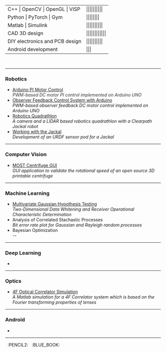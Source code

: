 <table>
<tr><td>C++ | OpenCV | OpenGL | VISP</td><td>||||||||||</td></tr>
<tr><td>Python | PyTorch | Gym</td><td>||||||||</td></tr>
<tr><td>Matlab | Simulink</td><td>||||||||||</td></tr>
<tr><td>CAD 3D design</td><td>||||||||||||</td></tr>
<tr><td>DIY electronics and PCB design</td><td>||||||||||</td></tr>
<tr><td>Android development</td><td>|||</td></tr>
</table>

<br/>

___

### Robotics
* [Arduino PI Motor Control](https://github.com/apetsiuk/Arduino-PI-Motor-Control) <br/> 
	*<font color="#333333">PWM-based DC motor PI control implemented on Arduino UNO</font>*
* [Observer Feedback Control System with Arduino](https://github.com/apetsiuk/Arduino-Observer-Feedback-Motor-Control) <br/> 
	*PWM-based observer feedback DC motor control implemented on Arduino UNO*
* [Robotics Quadrathlon](https://github.com/apetsiuk/Raccoon) <br/>
	*A camera and a LIDAR based robotics quadrathlon with a Clearpath Jackal robot*
* [Working with the Jackal](https://github.com/apetsiuk/Alice) <br/> 
	*Development of an URDF sensor pod for a Jackal* <br/> 

___


### Computer Vision
* [MOST Centrifuge GUI](https://github.com/apetsiuk/MOST_Centrifuge_GUI) <br/> 
	*GUI application to validate the rotational speed of an open source 3D printable centrifuge* <br/> 

___

### Machine Learning
* [Multivariate Gaussian Hypothesis Testing](https://github.com/apetsiuk/Multivariate-Gaussian-Hypothesis-Testing) <br/> 
	*Two-Dimensional Data Whitening and Receiver Operational Characteristic Determination*
* Analysis of Correlated Stachastic Processes <br/> 
	*Bit error rate plot for Gaussian and Rayleigh random processes* <br/> 
* Bayesian Optimization <br/> 
	*--* <br/> 

___

### Deep Learning
* &nbsp; <br/> 

___

### Optics
* [4F Optical Correlator Simulation](https://github.com/apetsiuk/4F-Optical-Correlator-Simulation) <br/> 
	*A Matlab simulation for a 4F Correlator system which is based on the Fourier transforming properties of lenses* <br/> 

___

### Android
* &nbsp;


___


&nbsp; :PENCIL2: &nbsp;  :BLUE_BOOK:

